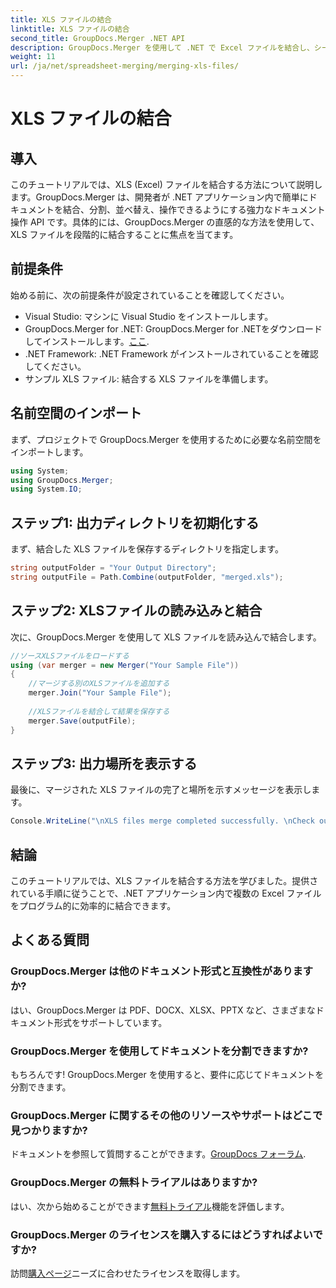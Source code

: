 ```yaml
---
title: XLS ファイルの結合
linktitle: XLS ファイルの結合
second_title: GroupDocs.Merger .NET API
description: GroupDocs.Merger を使用して .NET で Excel ファイルを結合し、シームレスなドキュメント操作を行う方法を学びます。ステップバイステップのチュートリアルに従ってください。
weight: 11
url: /ja/net/spreadsheet-merging/merging-xls-files/
---
```


# XLS ファイルの結合

## 導入
このチュートリアルでは、XLS (Excel) ファイルを結合する方法について説明します。GroupDocs.Merger は、開発者が .NET アプリケーション内で簡単にドキュメントを結合、分割、並べ替え、操作できるようにする強力なドキュメント操作 API です。具体的には、GroupDocs.Merger の直感的な方法を使用して、XLS ファイルを段階的に結合することに焦点を当てます。
## 前提条件
始める前に、次の前提条件が設定されていることを確認してください。
- Visual Studio: マシンに Visual Studio をインストールします。
-  GroupDocs.Merger for .NET: GroupDocs.Merger for .NETをダウンロードしてインストールします。[ここ](https://releases.groupdocs.com/merger/net/).
- .NET Framework: .NET Framework がインストールされていることを確認してください。
- サンプル XLS ファイル: 結合する XLS ファイルを準備します。

## 名前空間のインポート
まず、プロジェクトで GroupDocs.Merger を使用するために必要な名前空間をインポートします。
```csharp
using System; 
using GroupDocs.Merger;
using System.IO;
```
## ステップ1: 出力ディレクトリを初期化する
まず、結合した XLS ファイルを保存するディレクトリを指定します。
```csharp
string outputFolder = "Your Output Directory";
string outputFile = Path.Combine(outputFolder, "merged.xls");
```
## ステップ2: XLSファイルの読み込みと結合
次に、GroupDocs.Merger を使用して XLS ファイルを読み込んで結合します。
```csharp
//ソースXLSファイルをロードする
using (var merger = new Merger("Your Sample File"))
{
    //マージする別のXLSファイルを追加する
    merger.Join("Your Sample File");
    
    //XLSファイルを結合して結果を保存する
    merger.Save(outputFile);
}
```
## ステップ3: 出力場所を表示する
最後に、マージされた XLS ファイルの完了と場所を示すメッセージを表示します。
```csharp
Console.WriteLine("\nXLS files merge completed successfully. \nCheck output in {0}", outputFolder);
```

## 結論
このチュートリアルでは、XLS ファイルを結合する方法を学びました。提供されている手順に従うことで、.NET アプリケーション内で複数の Excel ファイルをプログラム的に効率的に結合できます。

## よくある質問
### GroupDocs.Merger は他のドキュメント形式と互換性がありますか?
はい、GroupDocs.Merger は PDF、DOCX、XLSX、PPTX など、さまざまなドキュメント形式をサポートしています。
### GroupDocs.Merger を使用してドキュメントを分割できますか?
もちろんです! GroupDocs.Merger を使用すると、要件に応じてドキュメントを分割できます。
### GroupDocs.Merger に関するその他のリソースやサポートはどこで見つかりますか?
ドキュメントを参照して質問することができます。[GroupDocs フォーラム](https://forum.groupdocs.com/c/merger/32).
### GroupDocs.Merger の無料トライアルはありますか?
はい、次から始めることができます[無料トライアル](https://releases.groupdocs.com/)機能を評価します。
### GroupDocs.Merger のライセンスを購入するにはどうすればよいですか?
訪問[購入ページ](https://purchase.groupdocs.com/buy)ニーズに合わせたライセンスを取得します。